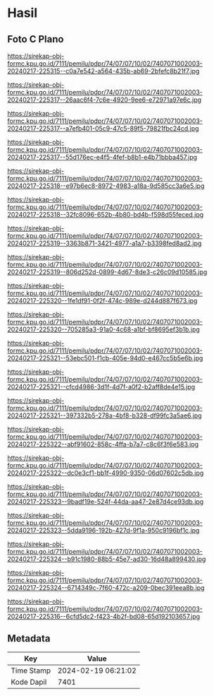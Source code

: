 # Hasil

## Foto C Plano

https://sirekap-obj-formc.kpu.go.id/7111/pemilu/pdpr/74/07/07/10/02/7407071002003-20240217-225315--c0a7e542-a564-435b-ab69-2bfefc8b21f7.jpg

https://sirekap-obj-formc.kpu.go.id/7111/pemilu/pdpr/74/07/07/10/02/7407071002003-20240217-225317--26aac6f4-7c6e-4920-9ee6-e72971a97e6c.jpg

https://sirekap-obj-formc.kpu.go.id/7111/pemilu/pdpr/74/07/07/10/02/7407071002003-20240217-225317--a7efb401-05c9-47c5-89f5-79821fbc24cd.jpg

https://sirekap-obj-formc.kpu.go.id/7111/pemilu/pdpr/74/07/07/10/02/7407071002003-20240217-225317--55d176ec-e4f5-4fef-b8b1-e4b71bbba457.jpg

https://sirekap-obj-formc.kpu.go.id/7111/pemilu/pdpr/74/07/07/10/02/7407071002003-20240217-225318--e97b6ec8-8972-4983-a18a-9d585cc3a6e5.jpg

https://sirekap-obj-formc.kpu.go.id/7111/pemilu/pdpr/74/07/07/10/02/7407071002003-20240217-225318--32fc8096-652b-4b80-bd4b-f598d55feced.jpg

https://sirekap-obj-formc.kpu.go.id/7111/pemilu/pdpr/74/07/07/10/02/7407071002003-20240217-225319--3363b871-3421-4977-a1a7-b3398fed8ad2.jpg

https://sirekap-obj-formc.kpu.go.id/7111/pemilu/pdpr/74/07/07/10/02/7407071002003-20240217-225319--806d252d-0899-4d67-8de3-c26c09d10585.jpg

https://sirekap-obj-formc.kpu.go.id/7111/pemilu/pdpr/74/07/07/10/02/7407071002003-20240217-225320--1fe1df91-0f2f-474c-989e-d244d887f673.jpg

https://sirekap-obj-formc.kpu.go.id/7111/pemilu/pdpr/74/07/07/10/02/7407071002003-20240217-225320--705285a3-91a0-4c68-a1bf-bf8695ef3b1b.jpg

https://sirekap-obj-formc.kpu.go.id/7111/pemilu/pdpr/74/07/07/10/02/7407071002003-20240217-225321--53ebc501-f1cb-405e-94d0-e467cc5b5e6b.jpg

https://sirekap-obj-formc.kpu.go.id/7111/pemilu/pdpr/74/07/07/10/02/7407071002003-20240217-225321--cfcd4986-3d1f-4d7f-a0f2-b2aff8de4e15.jpg

https://sirekap-obj-formc.kpu.go.id/7111/pemilu/pdpr/74/07/07/10/02/7407071002003-20240217-225321--397332b5-278a-4bf8-b328-df99fc3a5ae6.jpg

https://sirekap-obj-formc.kpu.go.id/7111/pemilu/pdpr/74/07/07/10/02/7407071002003-20240217-225322--abf91602-858c-4ffa-b7a7-c8c6f3f6e583.jpg

https://sirekap-obj-formc.kpu.go.id/7111/pemilu/pdpr/74/07/07/10/02/7407071002003-20240217-225322--dc0e3cf1-bb1f-4990-9350-06d07602c5db.jpg

https://sirekap-obj-formc.kpu.go.id/7111/pemilu/pdpr/74/07/07/10/02/7407071002003-20240217-225323--9badf19e-524f-44da-aa47-2e87d4ce93db.jpg

https://sirekap-obj-formc.kpu.go.id/7111/pemilu/pdpr/74/07/07/10/02/7407071002003-20240217-225323--5dda9196-192b-427d-9f1a-950c9196bf1c.jpg

https://sirekap-obj-formc.kpu.go.id/7111/pemilu/pdpr/74/07/07/10/02/7407071002003-20240217-225324--b91c1980-88b5-45e7-ad30-16d48a899430.jpg

https://sirekap-obj-formc.kpu.go.id/7111/pemilu/pdpr/74/07/07/10/02/7407071002003-20240217-225324--6714349c-7f60-472c-a209-0bec391eea8b.jpg

https://sirekap-obj-formc.kpu.go.id/7111/pemilu/pdpr/74/07/07/10/02/7407071002003-20240217-225316--6cfd5dc2-f423-4b2f-bd08-65d192103657.jpg


## Metadata

| Key        | Value               |
| ---------- | ------------------- |
| Time Stamp | 2024-02-19 06:21:02 |
| Kode Dapil | 7401                |



